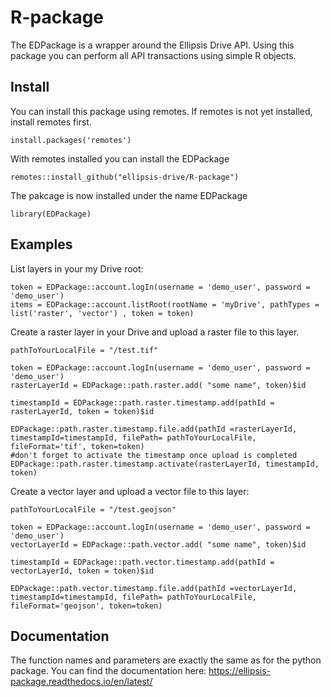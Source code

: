 # R-package

The EDPackage is a wrapper around the Ellipsis Drive API. Using this package you can perform all API transactions using simple R objects.

## Install
You can install this package using remotes. If remotes is not yet installed, install remotes first.

```
install.packages('remotes')
```
With remotes installed you can install the EDPackage

```
remotes::install_github("ellipsis-drive/R-package")
```
The pakcage is now installed under the name EDPackage

```
library(EDPackage)
```

## Examples
List layers in your my Drive root:
```
token = EDPackage::account.logIn(username = 'demo_user', password = 'demo_user')
items = EDPackage::account.listRoot(rootName = 'myDrive', pathTypes = list('raster', 'vector') , token = token)
```

Create a raster layer in your Drive and upload a raster file to this layer.

```
pathToYourLocalFile = "/test.tif"

token = EDPackage::account.logIn(username = 'demo_user', password = 'demo_user')
rasterLayerId = EDPackage::path.raster.add( "some name", token)$id

timestampId = EDPackage::path.raster.timestamp.add(pathId = rasterLayerId, token = token)$id

EDPackage::path.raster.timestamp.file.add(pathId =rasterLayerId, timestampId=timestampId, filePath= pathToYourLocalFile, fileFormat='tif', token=token)
#don't forget to activate the timestamp once upload is completed
EDPackage::path.raster.timestamp.activate(rasterLayerId, timestampId, token)

```

Create a vector layer and upload a vector file to this layer:
```
pathToYourLocalFile = "/test.geojson"

token = EDPackage::account.logIn(username = 'demo_user', password = 'demo_user')
vectorLayerId = EDPackage::path.vector.add( "some name", token)$id

timestampId = EDPackage::path.vector.timestamp.add(pathId = vectorLayerId, token = token)$id

EDPackage::path.vector.timestamp.file.add(pathId =vectorLayerId, timestampId=timestampId, filePath= pathToYourLocalFile, fileFormat='geojson', token=token)

```

## Documentation
The function names and parameters are exactly the same as for the python package. You can find the documentation here: https://ellipsis-package.readthedocs.io/en/latest/


